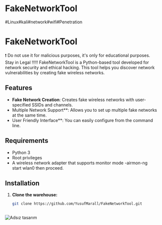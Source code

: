 # FakeNetworkTool
#Linux#kali#network#wifi#Penetration
# FakeNetworkTool
❗ Do not use it for malicious purposes, it's only for educational purposes. Stay in Legal !!!!!
FakeNetworkTool is a Python-based tool developed for network security and ethical hacking. This tool helps you discover network vulnerabilities by creating fake wireless networks. 

## Features

- **Fake Network Creation**: Creates fake wireless networks with user-specified SSIDs and channels.
- Multiple Network Support**: Allows you to set up multiple fake networks at the same time.
- User Friendly Interface**: You can easily configure from the command line.

## Requirements

- Python 3
- Root privileges
- A wireless network adapter that supports monitor mode
-airmon-ng start wlan0 then proceed.
## Installation

1. **Clone the warehouse:**

   ```bash
   git clone https://github.com/YusufMarall/FakeNetworkTool.git
  

![Adsız tasarım](https://github.com/user-attachments/assets/278660b6-2f9e-4aa8-8125-c8b2256c2f5d)
